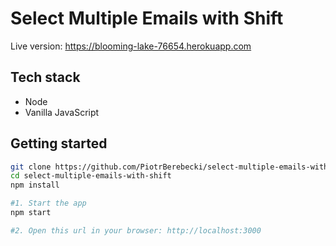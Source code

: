 # Select Multiple Emails with Shift

Live version: https://blooming-lake-76654.herokuapp.com

<!-- <img src="./src/graphics/screencast.gif" width="275px" height="auto"> -->

## Tech stack
* Node
* Vanilla JavaScript

## Getting started

```sh
git clone https://github.com/PiotrBerebecki/select-multiple-emails-with-shift.git
cd select-multiple-emails-with-shift
npm install

#1. Start the app
npm start

#2. Open this url in your browser: http://localhost:3000
```

